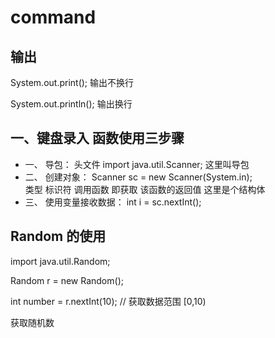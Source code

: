 # command

## 输出

System.out.print(); 输出不换行

System.out.println(); 输出换行

## 一、键盘录入  函数使用三步骤

* 一、
导包：
头文件 import java.util.Scanner;  这里叫导包
* 二、
创建对象：
Scanner sc = new Scanner(System.in);    
类型        标识符       调用函数
即获取 该函数的返回值
这里是个结构体
* 三、
使用变量接收数据：
int i = sc.nextInt();


## Random 的使用

import java.util.Random;

Random r = new Random();

int number = r.nextInt(10);  //  获取数据范围  [0,10)

获取随机数